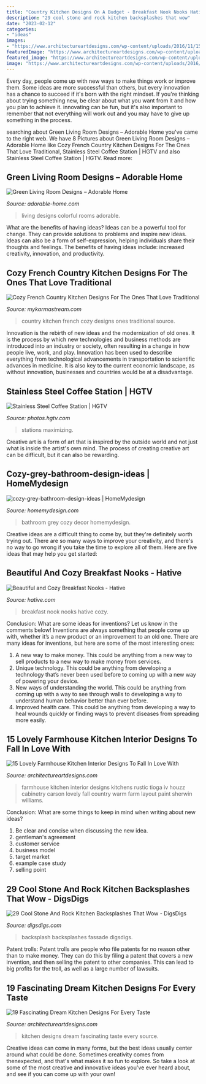 ```yaml
---
title: "Country Kitchen Designs On A Budget - Breakfast Nook Nooks Hative Cozy"
description: "29 cool stone and rock kitchen backsplashes that wow"
date: "2023-02-12"
categories:
- "ideas"
images:
- "https://www.architectureartdesigns.com/wp-content/uploads/2016/11/15-41.jpg"
featuredImage: "https://www.architectureartdesigns.com/wp-content/uploads/2016/11/15-41.jpg"
featured_image: "https://www.architectureartdesigns.com/wp-content/uploads/2015/01/15-Lovely-Farmhouse-Kitchen-Interior-Designs-To-Fall-In-Love-With-13-630x420.jpg"
image: "https://www.architectureartdesigns.com/wp-content/uploads/2016/11/15-41.jpg"
---
```



Every day, people come up with new ways to make things work or improve them. Some ideas are more successful than others, but every innovation has a chance to succeed if it's born with the right mindset. If you're thinking about trying something new, be clear about what you want from it and how you plan to achieve it. innovating can be fun, but it's also important to remember that not everything will work out and you may have to give up something in the process.

	

		
searching about Green Living Room Designs – Adorable Home you've came to the right web. We have 8 Pictures about Green Living Room Designs – Adorable Home like Cozy French Country Kitchen Designs For The Ones That Love Traditional, Stainless Steel Coffee Station | HGTV and also Stainless Steel Coffee Station | HGTV. Read more:
		
    
## Green Living Room Designs – Adorable Home

<img loading=lazy src="https://adorable-home.com/wp-content/gallery/green-living-room-designs/green-living-room-designs-12.jpg" onerror="this.onerror=null;this.src='https://tse3.mm.bing.net/th?id=OIP.CV4Zmb184AaU4BKzGeZ0vgHaJ3&amp;pid=15.1';" alt="Green Living Room Designs – Adorable Home">

_Source: adorable-home.com_

>living designs colorful rooms adorable. 

	

What are the benefits of having ideas?
Ideas can be a powerful tool for change. They can provide solutions to problems and inspire new ideas. Ideas can also be a form of self-expression, helping individuals share their thoughts and feelings. The benefits of having ideas include: increased creativity, innovation, and productivity.

    
## Cozy French Country Kitchen Designs For The Ones That Love Traditional

<img loading=lazy src="https://mykarmastream.com/wp-content/uploads/2017/11/french-country-kitchen-6-.jpg" onerror="this.onerror=null;this.src='https://tse2.mm.bing.net/th?id=OIP.NUcNSCPg2yCBMIJ5hZ_ZTAHaKB&amp;pid=15.1';" alt="Cozy French Country Kitchen Designs For The Ones That Love Traditional">

_Source: mykarmastream.com_

>country kitchen french cozy designs ones traditional source. 

	

Innovation is the rebirth of new ideas and the modernization of old ones. It is the process by which new technologies and business methods are introduced into an industry or society, often resulting in a change in how people live, work, and play. Innovation has been used to describe everything from technological advancements in transportation to scientific advances in medicine. It is also key to the current economic landscape, as without innovation, businesses and countries would be at a disadvantage.

    
## Stainless Steel Coffee Station | HGTV

<img loading=lazy src="https://hgtvhome.sndimg.com/content/dam/images/hgtv/fullset/2014/5/2/0/DP_Rebecca-Johnston-brown-contemporary-kitchen-coffee-bar_v.jpg.rend.hgtvcom.616.822.suffix/1400991337690.jpeg" onerror="this.onerror=null;this.src='https://tse4.mm.bing.net/th?id=OIP.Sesuv1G8lSal-yWqb9O7vwHaJ4&amp;pid=15.1';" alt="Stainless Steel Coffee Station | HGTV">

_Source: photos.hgtv.com_

>stations maximizing. 

	

Creative art is a form of art that is inspired by the outside world and not just what is inside the artist's own mind. The process of creating creative art can be difficult, but it can also be rewarding.

    
## Cozy-grey-bathroom-design-ideas | HomeMydesign

<img loading=lazy src="https://homemydesign.com/wp-content/uploads/2019/10/cozy-grey-bathroom-design-ideas.jpg" onerror="this.onerror=null;this.src='https://tse3.mm.bing.net/th?id=OIP.KSWVINzlZSqwQDKIyw-q8QHaLP&amp;pid=15.1';" alt="cozy-grey-bathroom-design-ideas | HomeMydesign">

_Source: homemydesign.com_

>bathroom grey cozy decor homemydesign. 

	

Creative ideas are a difficult thing to come by, but they're definitely worth trying out. There are so many ways to improve your creativity, and there's no way to go wrong if you take the time to explore all of them. Here are five ideas that may help you get started: 

    
## Beautiful And Cozy Breakfast Nooks - Hative

<img loading=lazy src="https://hative.com/wp-content/uploads/2016/03/1-breakfast-nook-ideas.jpg" onerror="this.onerror=null;this.src='https://tse3.mm.bing.net/th?id=OIP.b3j6lKRZviE5WEElINPoUAHaLE&amp;pid=15.1';" alt="Beautiful and Cozy Breakfast Nooks - Hative">

_Source: hative.com_

>breakfast nook nooks hative cozy. 

	

Conclusion: What are some ideas for inventions? Let us know in the comments below!
Inventions are always something that people come up with, whether it’s a new product or an improvement to an old one. There are many ideas for inventions, but here are some of the most interesting ones:
1. A new way to make money. This could be anything from a new way to sell products to a new way to make money from services.
2. Unique technology. This could be anything from developing a technology that’s never been used before to coming up with a new way of powering your device.
3. New ways of understanding the world. This could be anything from coming up with a way to see through walls to developing a way to understand human behavior better than ever before. 
4. Improved health care. This could be anything from developing a way to heal wounds quickly or finding ways to prevent diseases from spreading more easily.

    
## 15 Lovely Farmhouse Kitchen Interior Designs To Fall In Love With

<img loading=lazy src="https://www.architectureartdesigns.com/wp-content/uploads/2015/01/15-Lovely-Farmhouse-Kitchen-Interior-Designs-To-Fall-In-Love-With-13-630x420.jpg" onerror="this.onerror=null;this.src='https://tse2.mm.bing.net/th?id=OIP.udcI4f9NqpO95pnZ5WCTiAHaE8&amp;pid=15.1';" alt="15 Lovely Farmhouse Kitchen Interior Designs To Fall In Love With">

_Source: architectureartdesigns.com_

>farmhouse kitchen interior designs kitchens rustic tioga iv houzz cabinetry carson lovely fall country warm farm layout paint sherwin williams. 

	

Conclusion: What are some things to keep in mind when writing about new ideas?
1. Be clear and concise when discussing the new idea.
2. gentleman's agreement 
3. customer service 
4. business model 
5. target market 
6. example case study
7. selling point 

    
## 29 Cool Stone And Rock Kitchen Backsplashes That Wow - DigsDigs

<img loading=lazy src="https://www.digsdigs.com/photos/cool-stone-kitchen-backsplashes-that-wow-10.jpg" onerror="this.onerror=null;this.src='https://tse4.mm.bing.net/th?id=OIP.Pb0b06aNjcysaU_YkI8zAQAAAA&amp;pid=15.1';" alt="29 Cool Stone And Rock Kitchen Backsplashes That Wow - DigsDigs">

_Source: digsdigs.com_

>backsplash backsplashes fassade digsdigs. 

	

Patent trolls:
Patent trolls are people who file patents for no reason other than to make money. They can do this by filing a patent that covers a new invention, and then selling the patent to other companies. This can lead to big profits for the troll, as well as a large number of lawsuits.

    
## 19 Fascinating Dream Kitchen Designs For Every Taste

<img loading=lazy src="https://www.architectureartdesigns.com/wp-content/uploads/2016/11/15-41.jpg" onerror="this.onerror=null;this.src='https://tse4.mm.bing.net/th?id=OIP.AuvQDheQSj2fAscuSaZ4SAHaE8&amp;pid=15.1';" alt="19 Fascinating Dream Kitchen Designs For Every Taste">

_Source: architectureartdesigns.com_

>kitchen designs dream fascinating taste every source. 

	

Creative ideas can come in many forms, but the best ideas usually center around what could be done. Sometimes creativity comes from thenexpected, and that's what makes it so fun to explore. So take a look at some of the most creative and innovative ideas you've ever heard about, and see if you can come up with your own!

